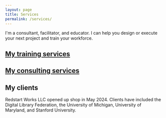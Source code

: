 ```yaml
---
layout: page
title: Services
permalink: /services/
---
```


I'm a consultant, facilitator, and educator. I can help you design or execute your next project and train your workforce. 

[My training services](https://facilitator-jess.github.io/RedstartWorks/2024/06/04/training-services.html)
------

[My consulting services](https://facilitator-jess.github.io/RedstartWorks/2024/06/04/consulting-services.html)
-------


My clients
--------
Redstart Works LLC opened up shop in May 2024. Clients have included the Digital Library Federation, the University of Michigan, University of Maryland, and Stanford University.
